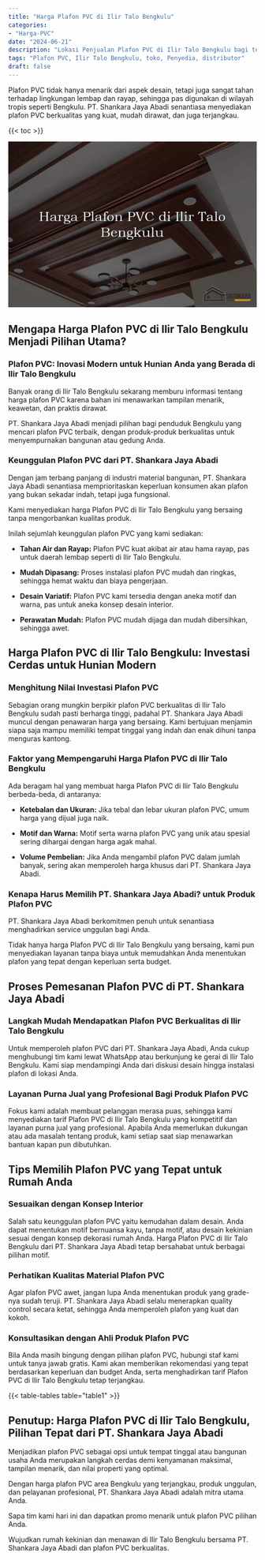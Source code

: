 ```yaml
---
title: "Harga Plafon PVC di Ilir Talo Bengkulu"
categories: 
- "Harga-PVC"
date: "2024-06-21"
description: "Lokasi Penjualan Plafon PVC di Ilir Talo Bengkulu bagi tempat tinggal, office, dan toko. Material unggulan, beragam motif, warna menarik, dengan jasa penempatan oleh teknisi profesional dan jaminan resmi!|Layanan distribusi Plafon PVC di Ilir Talo Bengkulu untuk kebutuhan tempat tinggal, kantor, atau toko, beserta produk unggulan dan penempatan oleh tim berpengalaman serta kepastian resmi.|Pilihan Plafon PVC di Ilir Talo Bengkulu yang andal bagi tempat tinggal, kantor, serta ritel, dengan produk berkualitas dan penempatan oleh tenaga ahli ahli serta jaminan resmi.|Distribusi Plafon PVC di Ilir Talo Bengkulu bagi hunian, kantor, dan gerai, beserta material berkualitas dan pemasangan dikerjakan oleh tenaga ahli profesional, dilengkapi dengan jaminan resmi.}"
tags: "Plafon PVC, Ilir Talo Bengkulu, toko, Penyedia, distributor"
draft: false
---
```


Plafon PVC tidak hanya menarik dari aspek desain, tetapi juga sangat tahan terhadap lingkungan lembap dan rayap, sehingga pas digunakan di wilayah tropis seperti Bengkulu. PT. Shankara Jaya Abadi senantiasa menyediakan plafon PVC berkualitas yang kuat, mudah dirawat, dan juga terjangkau.

{{< toc >}}

![Harga Plafon PVC di Ilir Talo Bengkulu](/images/Harga-PVC/Harga-Plafon-PVC-di-Ilir-Talo-Bengkulu.png)


## Mengapa Harga Plafon PVC di Ilir Talo Bengkulu Menjadi Pilihan Utama?

### Plafon PVC: Inovasi Modern untuk Hunian Anda yang Berada di Ilir Talo Bengkulu

Banyak orang di Ilir Talo Bengkulu sekarang memburu informasi tentang harga plafon PVC karena bahan ini menawarkan tampilan menarik, keawetan, dan praktis dirawat.

PT. Shankara Jaya Abadi menjadi pilihan bagi penduduk Bengkulu yang mencari plafon PVC terbaik, dengan produk-produk berkualitas untuk menyempurnakan bangunan atau gedung Anda.

### Keunggulan Plafon PVC dari PT. Shankara Jaya Abadi

Dengan jam terbang panjang di industri material bangunan, PT. Shankara Jaya Abadi senantiasa memprioritaskan keperluan konsumen akan plafon yang bukan sekadar indah, tetapi juga fungsional.

Kami menyediakan harga Plafon PVC di Ilir Talo Bengkulu yang bersaing tanpa mengorbankan kualitas produk.

Inilah sejumlah keunggulan plafon PVC yang kami sediakan:

- **Tahan Air dan Rayap:** Plafon PVC kuat akibat air atau hama rayap, pas untuk daerah lembap seperti di Ilir Talo Bengkulu.

- **Mudah Dipasang:** Proses instalasi plafon PVC mudah dan ringkas, sehingga hemat waktu dan biaya pengerjaan.

- **Desain Variatif:** Plafon PVC kami tersedia dengan aneka motif dan warna, pas untuk aneka konsep desain interior.

- **Perawatan Mudah:** Plafon PVC mudah dijaga dan mudah dibersihkan, sehingga awet.

## Harga Plafon PVC di Ilir Talo Bengkulu: Investasi Cerdas untuk Hunian Modern

### Menghitung Nilai Investasi Plafon PVC

Sebagian orang mungkin berpikir plafon PVC berkualitas di Ilir Talo Bengkulu sudah pasti berharga tinggi, padahal PT. Shankara Jaya Abadi muncul dengan penawaran harga yang bersaing. Kami bertujuan menjamin siapa saja mampu memiliki tempat tinggal yang indah dan enak dihuni tanpa menguras kantong.

### Faktor yang Mempengaruhi Harga Plafon PVC di Ilir Talo Bengkulu

Ada beragam hal yang membuat harga Plafon PVC di Ilir Talo Bengkulu berbeda-beda, di antaranya:

- **Ketebalan dan Ukuran:** Jika tebal dan lebar ukuran plafon PVC, umum harga yang dijual juga naik.

- **Motif dan Warna:** Motif serta warna plafon PVC yang unik atau spesial sering dihargai dengan harga agak mahal.

- **Volume Pembelian:** Jika Anda mengambil plafon PVC dalam jumlah banyak, sering akan memperoleh harga khusus dari PT. Shankara Jaya Abadi.

### Kenapa Harus Memilih PT. Shankara Jaya Abadi? untuk Produk Plafon PVC

PT. Shankara Jaya Abadi berkomitmen penuh untuk senantiasa menghadirkan service unggulan bagi Anda.

Tidak hanya harga Plafon PVC di Ilir Talo Bengkulu yang bersaing, kami pun menyediakan layanan tanpa biaya untuk memudahkan Anda menentukan plafon yang tepat dengan keperluan serta budget.

## Proses Pemesanan Plafon PVC di PT. Shankara Jaya Abadi

### Langkah Mudah Mendapatkan Plafon PVC Berkualitas di Ilir Talo Bengkulu

Untuk memperoleh plafon PVC dari PT. Shankara Jaya Abadi, Anda cukup menghubungi tim kami lewat WhatsApp atau berkunjung ke gerai di Ilir Talo Bengkulu. Kami siap mendampingi Anda dari diskusi desain hingga instalasi plafon di lokasi Anda.

### Layanan Purna Jual yang Profesional Bagi Produk Plafon PVC

Fokus kami adalah membuat pelanggan merasa puas, sehingga kami menyediakan tarif Plafon PVC di Ilir Talo Bengkulu yang kompetitif dan layanan purna jual yang profesional. Apabila Anda memerlukan dukungan atau ada masalah tentang produk, kami setiap saat siap menawarkan bantuan kapan pun dibutuhkan.

## Tips Memilih Plafon PVC yang Tepat untuk Rumah Anda

### Sesuaikan dengan Konsep Interior

Salah satu keunggulan plafon PVC yaitu kemudahan dalam desain. Anda dapat menentukan motif bernuansa kayu, tanpa motif, atau desain kekinian sesuai dengan konsep dekorasi rumah Anda. Harga Plafon PVC di Ilir Talo Bengkulu dari PT. Shankara Jaya Abadi tetap bersahabat untuk berbagai pilihan motif.

### Perhatikan Kualitas Material Plafon PVC

Agar plafon PVC awet, jangan lupa Anda menentukan produk yang grade-nya sudah teruji. PT. Shankara Jaya Abadi selalu menerapkan quality control secara ketat, sehingga Anda memperoleh plafon yang kuat dan kokoh.

### Konsultasikan dengan Ahli Produk Plafon PVC

Bila Anda masih bingung dengan pilihan plafon PVC, hubungi staf kami untuk tanya jawab gratis. Kami akan memberikan rekomendasi yang tepat berdasarkan keperluan dan budget Anda, serta menghadirkan tarif Plafon PVC di Ilir Talo Bengkulu tetap terjangkau.

{{< table-tables table="table1" >}}

## Penutup: Harga Plafon PVC di Ilir Talo Bengkulu, Pilihan Tepat dari PT. Shankara Jaya Abadi

Menjadikan plafon PVC sebagai opsi untuk tempat tinggal atau bangunan usaha Anda merupakan langkah cerdas demi kenyamanan maksimal, tampilan menarik, dan nilai properti yang optimal.

Dengan harga plafon PVC area Bengkulu yang terjangkau, produk unggulan, dan pelayanan profesional, PT. Shankara Jaya Abadi adalah mitra utama Anda.

Sapa tim kami hari ini dan dapatkan promo menarik untuk plafon PVC pilihan Anda.

Wujudkan rumah kekinian dan menawan di Ilir Talo Bengkulu bersama PT. Shankara Jaya Abadi dan plafon PVC berkualitas.